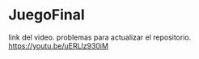 # JuegoFinal

link del video. problemas para actualizar el repositorio. 
https://youtu.be/uERLlz930iM
